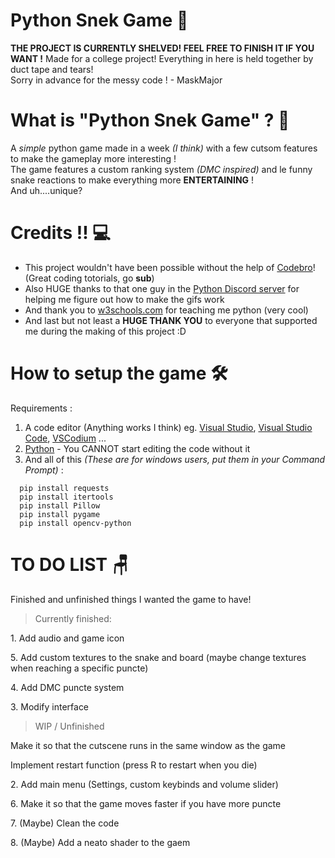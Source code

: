 # Python Snek Game :snake:
**THE PROJECT IS CURRENTLY SHELVED! FEEL FREE TO FINISH IT IF YOU WANT !**
Made for a college project! Everything in here is held together by duct tape and tears!  
Sorry in advance for the messy code ! - MaskMajor

# What is "Python Snek Game" ? :thinking:
  A *simple* python game made in a week *(I think)* with a few cutsom features to make the gameplay more interesting !  
The game features a custom ranking system *(DMC inspired)* and le funny snake reactions to make everything more **ENTERTAINING** !  
And uh....unique? 

# Credits !! :computer:
+ This project wouldn't have been possible without the help of [Codebro](https://www.youtube.com/watch?v=bfRwxS5d0SI&t=1s)! (Great coding totorials, go **sub**)  
+ Also HUGE thanks to that one guy in the [Python Discord server](https://discord.gg/python) for helping me figure out how to make the gifs work  
+ And thank you to [w3schools.com](https://www.w3schools.com/python/default.asp) for teaching me python (very cool)
+ And last but not least a **HUGE THANK YOU** to everyone that supported me during the making of this project :D

# How to setup the game :hammer_and_wrench:
Requirements : 
1) A code editor (Anything works I think) eg. [Visual Studio](https://visualstudio.microsoft.com/), [Visual Studio Code](https://visualstudio.microsoft.com/), [VSCodium](https://vscodium.com/) ...
2) [Python](https://www.python.org/) - You CANNOT start editing the code without it
3) And all of this *(These are for windows users, put them in your Command Prompt)* :
```
  pip install requests
  pip install itertools
  pip install Pillow
  pip install pygame
  pip install opencv-python
```

# TO DO LIST :chair:
Finished and unfinished things I wanted the game to have!

> Currently finished:
<p>1. Add audio and game icon
<p>5. Add custom textures to the snake and board (maybe change textures when reaching a specific puncte)
<p>4. Add DMC puncte system
<p>3. Modify interface
  
> WIP / Unfinished
<p>Make it so that the cutscene runs in the same window as the game
<p>Implement restart function (press R to restart when you die)
<p>2. Add main menu (Settings, custom keybinds and volume slider)
<p>6. Make it so that the game moves faster if you have more puncte
<p>7. (Maybe) Clean the code
<p>8. (Maybe) Add a neato shader to the gaem

